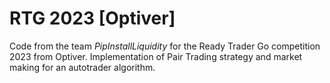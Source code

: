 # RTG 2023 [Optiver]
Code from the team *PipInstallLiquidity* for the Ready Trader Go competition 2023 from Optiver.
Implementation of Pair Trading strategy and market making for an autotrader algorithm.
